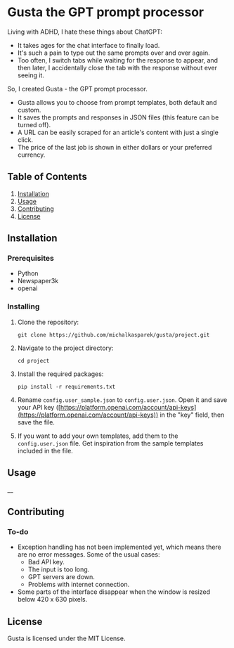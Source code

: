 # Gusta the GPT prompt processor

Living with ADHD, I hate these things about ChatGPT:

- It takes ages for the chat interface to finally load.
- It's such a pain to type out the same prompts over and over again.
- Too often, I switch tabs while waiting for the response to appear, and then later, I accidentally close the tab with the response without ever seeing it.

So, I created Gusta - the GPT prompt processor.

- Gusta allows you to choose from prompt templates, both default and custom.
- It saves the prompts and responses in JSON files (this feature can be turned off).
- A URL can be easily scraped for an article's content with just a single click.
- The price of the last job is shown in either dollars or your preferred currency.

## Table of Contents

1. [Installation](#installation)
2. [Usage](#usage)
3. [Contributing](#contributing)
4. [License](#license)

## Installation

### Prerequisites

- Python
- Newspaper3k
- openai

### Installing

1. Clone the repository:

   ```
   git clone https://github.com/michalkasparek/gusta/project.git
   ```
   
2. Navigate to the project directory:

   ```
   cd project
   ```

3. Install the required packages:

   ```
   pip install -r requirements.txt
   ```

4. Rename `config.user_sample.json` to `config.user.json`. Open it and save your API key ([https://platform.openai.com/account/api-keys](https://platform.openai.com/account/api-keys)) in the "key" field, then save the file.

5. If you want to add your own templates, add them to the `config.user.json` file. Get inspiration from the sample templates included in the file.

## Usage

__

## Contributing

### To-do

- Exception handling has not been implemented yet, which means there are no error messages. Some of the usual cases:
   - Bad API key.
   - The input is too long.
   - GPT servers are down.
   - Problems with internet connection.
- Some parts of the interface disappear when the window is resized below 420 x 630 pixels.

## License

Gusta is licensed under the MIT License.